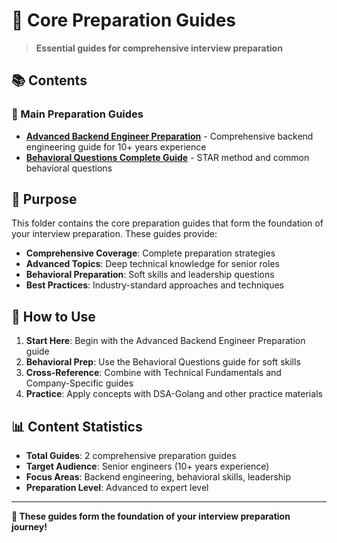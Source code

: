 # 📖 **Core Preparation Guides**

> **Essential guides for comprehensive interview preparation**

## 📚 **Contents**

### **🎯 Main Preparation Guides**
- [**Advanced Backend Engineer Preparation**](./Advanced_Backend_Engineer_Preparation.md) - Comprehensive backend engineering guide for 10+ years experience
- [**Behavioral Questions Complete Guide**](./Behavioral_Questions_Complete_Guide.md) - STAR method and common behavioral questions

## 🎯 **Purpose**

This folder contains the core preparation guides that form the foundation of your interview preparation. These guides provide:

- **Comprehensive Coverage**: Complete preparation strategies
- **Advanced Topics**: Deep technical knowledge for senior roles
- **Behavioral Preparation**: Soft skills and leadership questions
- **Best Practices**: Industry-standard approaches and techniques

## 🚀 **How to Use**

1. **Start Here**: Begin with the Advanced Backend Engineer Preparation guide
2. **Behavioral Prep**: Use the Behavioral Questions guide for soft skills
3. **Cross-Reference**: Combine with Technical Fundamentals and Company-Specific guides
4. **Practice**: Apply concepts with DSA-Golang and other practice materials

## 📊 **Content Statistics**

- **Total Guides**: 2 comprehensive preparation guides
- **Target Audience**: Senior engineers (10+ years experience)
- **Focus Areas**: Backend engineering, behavioral skills, leadership
- **Preparation Level**: Advanced to expert level

---

**🎉 These guides form the foundation of your interview preparation journey!**
